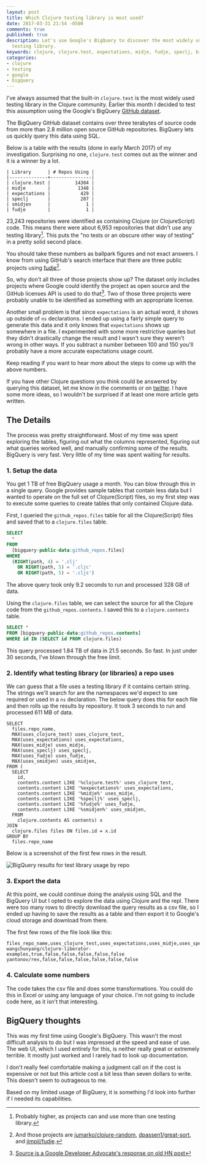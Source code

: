 ```yaml
---
layout: post
title: Which Clojure testing library is most used?
date: 2017-03-31 21:54 -0500
comments: true
published: true
description: Let's use Google's BigQuery to discover the most widely used Clojure
  testing library.
keywords: clojure, clojure.test, expectations, midje, fudje, speclj, bigquery
categories:
- clojure
- testing
- google
- bigquery
---
```


I've always assumed that the built-in `clojure.test` is the most
widely used testing library in the Clojure community. Earlier this
month I decided to test this assumption using the
Google's BigQuery [GitHub dataset](https://cloud.google.com/bigquery/public-data/github).

The BigQuery GitHub dataset contains over three terabytes of source
code from more than 2.8 million open source GitHub
repositories. BigQuery lets us quickly query this data using SQL.

Below is a table with the results (done in early March 2017) of my
investigation. Surprising no one, `clojure.test` comes out as the
winner and it is a winner by a lot.
 
```
| Library      | # Repos Using |
|--------------+---------------|
| clojure.test |         14304 |
| midje        |          1348 |
| expectations |           429 |
| speclj       |           207 |
| smidjen      |             1 |
| fudje        |             1 |
```

23,243 repositories were identified as containing Clojure (or
ClojureScript) code. This means there were about 6,953 repositories
that didn't use any testing library[^1]. This puts the "no tests or an
obscure other way of testing" in a pretty solid second place.

You should take these numbers as ballpark figures and not exact
answers. I know from using GitHub's search interface that there are
three public projects
using [fudje](https://github.com/jimpil/fudje)[^2].

So, why don't all three of those projects show up? The dataset only
includes projects where Google could identify the project as open
source and the GitHub licenses API is used to do that[^3]. Two of
those three projects were probably unable to be identified as
something with an appropriate license.

Another small problem is that since `expectations` is an actual word,
it shows up outside of `ns` declarations. I ended up using a fairly
simple query to generate this data and it only knows that
`expectations` shows up somewhere in a file. I experimented with some
more restrictive queries but they didn't drastically change the result
and I wasn't sure they weren't wrong in other ways. If you subtract a
number between 100 and 150 you'll probably have a more accurate
expectations usage count.

Keep reading if you want to hear more about the steps to come up with
the above numbers.

If you have other Clojure questions you think could be answered by
querying this dataset, let me know in the comments or
on [twitter](https://twitter.com/jakemcc). I have some more ideas, so
I wouldn't be surprised if at least one more article gets written.



[^1]: Probably higher, as projects can and use more than one testing library.

[^2]: And those projects are [jumarko/clojure-random](https://github.com/jumarko/clojure-random), [dpassen1/great-sort](https://github.com/dpassen1/great-sort), and [jimpil/fudje](https://github.com/jimpil/fudje).

[^3]: [Source is a Google Developer Advocate's response on old HN post](https://news.ycombinator.com/item?id=12004644)

## The Details

The process was pretty straightforward. Most of my time was spent
exploring the tables, figuring out what the columns represented,
figuring out what queries worked well, and manually confirming some of
the results. BigQuery is very fast. Very little of my time was spent
waiting for results.

### 1. Setup the data

You get 1 TB of free BigQuery usage a month. You can blow through this
in a single query. Google provides sample tables that contain less
data but I wanted to operate on the full set of Clojure(Script) files,
so my first step was to execute some queries to create tables
that only contained Clojure data.

First, I queried the `github_repos.files` table for all the
Clojure(Script) files and saved that to a `clojure.files` table.

```sql
SELECT
  *
FROM
  [bigquery-public-data:github_repos.files]
WHERE
  (RIGHT(path, 4) = '.clj'
    OR RIGHT(path, 5) = '.cljc'
    OR RIGHT(path, 5) = '.cljs')
```

The above query took only 9.2 seconds to run and processed 328 GB of data.

Using the `clojure.files` table, we can select the source for all the
Clojure code from the `github_repos.contents`. I saved this to a
`clojure.contents` table.

```sql
SELECT *
FROM [bigquery-public-data:github_repos.contents]
WHERE id IN (SELECT id FROM clojure.files)
```

This query processed 1.84 TB of data in 21.5 seconds. So fast. In just
under 30 seconds, I've blown through the free limit.

### 2. Identify what testing library (or libraries) a repo uses

We can guess that a file uses a testing library if it contains certain
string. The strings we'll search for are the namespaces we'd expect to
see required or used in a `ns` declaration. The below query does this
for each file and then rolls up the results by repository. It took 3
seconds to run and processed 611 MB of data.

```
SELECT
  files.repo_name,
  MAX(uses_clojure_test) uses_clojure_test,
  MAX(uses_expectations) uses_expectations,
  MAX(uses_midje) uses_midje,
  MAX(uses_speclj) uses_speclj,
  MAX(uses_fudje) uses_fudje,
  MAX(uses_smidjen) uses_smidjen,
FROM (
  SELECT
    id,
    contents.content LIKE '%clojure.test%' uses_clojure_test,
    contents.content LIKE '%expectations%' uses_expectations,
    contents.content LIKE '%midje%' uses_midje,
    contents.content LIKE '%speclj%' uses_speclj,
    contents.content LIKE '%fudje%' uses_fudje,
    contents.content LIKE '%smidjen%' uses_smidjen,
  FROM
    clojure.contents AS contents) x
JOIN
  clojure.files files ON files.id = x.id
GROUP BY
  files.repo_name
```

Below is a screenshot of the first few rows in the result.

![BigQuery results for test library usage by repo](/images/bigquery-testing-library-result.png "BigQuery results for test library usage by repo")

### 3. Export the data

At this point, we could continue doing the analysis using SQL and the
BigQuery UI but I opted to explore the data using Clojure and the
repl. There were too many rows to directly download the query results
as a csv file, so I ended up having to save the results as a table and
then export it to Google's cloud storage and download from there.

The first few rows of the file look like this:

```
files_repo_name,uses_clojure_test,uses_expectations,uses_midje,uses_speclj,uses_fudje,uses_smidjen
wangchunyang/clojure-liberator-examples,true,false,false,false,false,false
yantonov/rex,false,false,false,false,false,false
```

### 4. Calculate some numbers

The code takes the csv file and does some transformations. You could
do this in Excel or using any language of your choice. I'm not going
to include code here, as it isn't that interesting.

## BigQuery thoughts

This was my first time using Google's BigQuery. This wasn't the most
difficult analysis to do but I was impressed at the speed and ease of
use. The web UI, which I used entirely for this, is neither really
great or extremely terrible. It mostly just worked and I rarely had to
look up documentation.

I don't really feel comfortable making a judgment call on if the cost
is expensive or not but this article cost a bit less than seven
dollars to write. This doesn't seem to outrageous to me.

Based on my limited usage of BigQuery, it is something I'd look into further if I needed its capabilities.

